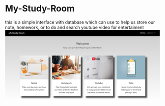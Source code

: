 # My-Study-Room
this is a simple interface with database which can use to help us store our note, homework, or to do and search youtube video for entertaiment
<img align="center" src="https://github.com/RafiMM0609/My-Study-Room/blob/main/pictures/home.png?raw=true?raw=true">
